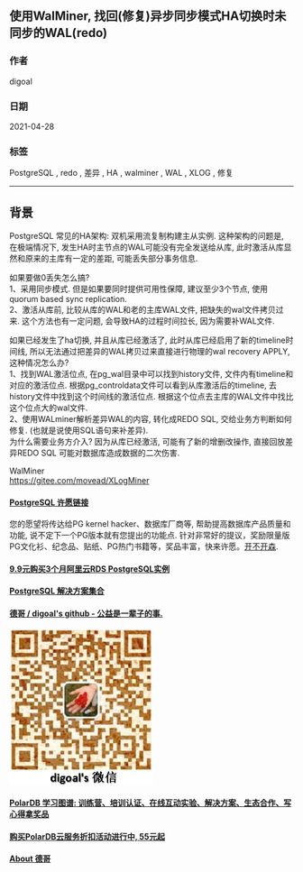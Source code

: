 ## 使用WalMiner, 找回(修复)异步同步模式HA切换时未同步的WAL(redo)    
    
### 作者    
digoal    
    
### 日期    
2021-04-28     
    
### 标签    
PostgreSQL , redo , 差异 , HA , walminer , WAL , XLOG , 修复     
    
----    
    
## 背景    
PostgreSQL 常见的HA架构: 双机采用流复制构建主从实例. 这种架构的问题是, 在极端情况下, 发生HA时主节点的WAL可能没有完全发送给从库, 此时激活从库显然和原来的主库有一定的差距, 可能丢失部分事务信息.      
    
如果要做0丢失怎么搞?    
1、采用同步模式. 但是如果要同时提供可用性保障, 建议至少3个节点, 使用quorum based sync replication.     
2、激活从库前, 比较从库的WAL和老的主库WAL文件, 把缺失的wal文件拷贝过来.   	这个方法也有一定问题, 会导致HA的过程时间拉长, 因为需要补WAL文件.    
    
如果已经发生了ha切换, 并且从库已经激活了, 此时从库已经启用了新的timeline时间线, 所以无法通过把差异的WAL拷贝过来直接进行物理的wal recovery APPLY, 这种情况怎么办?     
1、找到WAL激活位点, 在pg_wal目录中可以找到history文件, 文件内有timeline和对应的激活位点. 根据pg_controldata文件可以看到从库激活后的timeline, 去history文件中找到这个时间线的激活位点. 根据这个位点去主库的WAL文件中找比这个位点大的wal文件.     
2、使用WALminer解析差异WAL的内容, 转化成REDO SQL, 交给业务方判断如何修复. (也就是说使用SQL语句来补差异).     
为什么需要业务方介入? 因为从库已经激活, 可能有了新的增删改操作, 直接回放差异REDO SQL 可能对数据库造成数据的二次伤害.     
    
WalMiner    
https://gitee.com/movead/XLogMiner    
    
       
  
#### [PostgreSQL 许愿链接](https://github.com/digoal/blog/issues/76 "269ac3d1c492e938c0191101c7238216")
您的愿望将传达给PG kernel hacker、数据库厂商等, 帮助提高数据库产品质量和功能, 说不定下一个PG版本就有您提出的功能点. 针对非常好的提议，奖励限量版PG文化衫、纪念品、贴纸、PG热门书籍等，奖品丰富，快来许愿。[开不开森](https://github.com/digoal/blog/issues/76 "269ac3d1c492e938c0191101c7238216").  
  
  
#### [9.9元购买3个月阿里云RDS PostgreSQL实例](https://www.aliyun.com/database/postgresqlactivity "57258f76c37864c6e6d23383d05714ea")
  
  
#### [PostgreSQL 解决方案集合](https://yq.aliyun.com/topic/118 "40cff096e9ed7122c512b35d8561d9c8")
  
  
#### [德哥 / digoal's github - 公益是一辈子的事.](https://github.com/digoal/blog/blob/master/README.md "22709685feb7cab07d30f30387f0a9ae")
  
  
![digoal's wechat](../pic/digoal_weixin.jpg "f7ad92eeba24523fd47a6e1a0e691b59")
  
  
#### [PolarDB 学习图谱: 训练营、培训认证、在线互动实验、解决方案、生态合作、写心得拿奖品](https://www.aliyun.com/database/openpolardb/activity "8642f60e04ed0c814bf9cb9677976bd4")
  
  
#### [购买PolarDB云服务折扣活动进行中, 55元起](https://www.aliyun.com/activity/new/polardb-yunparter?userCode=bsb3t4al "e0495c413bedacabb75ff1e880be465a")
  
  
#### [About 德哥](https://github.com/digoal/blog/blob/master/me/readme.md "a37735981e7704886ffd590565582dd0")
  
